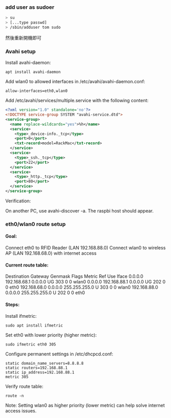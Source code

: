 ### add user as sudoer

```bash
> su
> [...type passwd]
> /sbin/adduser tom sudo
```

然後重新開機即可


### Avahi setup

Install avahi-daemon:

	apt install avahi-daemon


Add wlan0 to allowed interfaces in /etc/avahi/avahi-daemon.conf:

	allow-interfaces=eth0,wlan0

Add /etc/avahi/services/multiple.service with the following content:

```xml
<?xml version="1.0" standalone='no'?>
<!DOCTYPE service-group SYSTEM "avahi-service.dtd">
<service-group>
  <name replace-wildcards="yes">%h</name>
  <service>
    <type>_device-info._tcp</type>
    <port>0</port>
    <txt-record>model=RackMac</txt-record>
  </service>
  <service>
    <type>_ssh._tcp</type>
    <port>22</port>
  </service>
  <service>
    <type>_http._tcp</type>
    <port>80</port>
  </service>
</service-group>
```


Verification:

On another PC, use avahi-discover -a. The raspbi host should appear.

### eth0/wlan0 route setup

#### Goal:

Connect eth0 to RFID Reader (LAN 192.168.88.0)
Connect wlan0 to wireless AP (LAN 192.168.68.0) with internet access

#### Current route table:

Destination    Gateway       Genmask    Flags Metric Ref  Use Iface
0.0.0.0       192.168.68.1  0.0.0.0    UG    303    0    0 wlan0
0.0.0.0       192.168.88.1  0.0.0.0    UG    202    0    0 eth0
192.168.68.0  0.0.0.0       255.255.255.0 U    303    0    0 wlan0
192.168.88.0  0.0.0.0       255.255.255.0 U    202    0    0 eth0

#### Steps:

Install ifmetric:

	sudo apt install ifmetric

Set eth0 with lower priority (higher metric):

	sudo ifmetric eth0 305

Configure permanent settings in /etc/dhcpcd.conf:

	static domain_name_servers=8.8.8.8
	static routers=192.168.88.1
	static ip_address=192.168.88.1
	metric 305

Verify route table:

	route -n

Note: Setting wlan0 as higher priority (lower metric) can help solve internet access issues.


